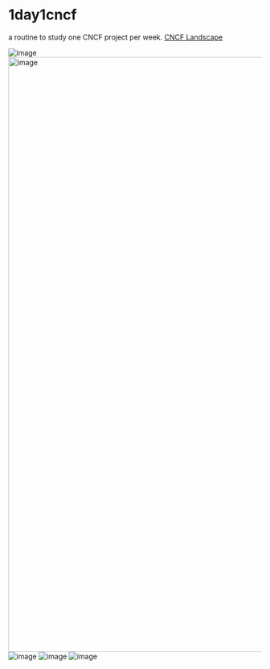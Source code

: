 # 1day1cncf
a routine to study one CNCF project per week.
[CNCF Landscape](https://landscape.cncf.io/?view-mode=grid)

![image](https://github.com/user-attachments/assets/260d79e8-97fd-4151-ab46-b1a56537420d)
<img width="1181" alt="image" src="https://github.com/user-attachments/assets/1b17a212-c1e9-4bb8-ac04-625cebb913a0" />
![image](https://github.com/user-attachments/assets/baf08567-695e-4e7e-ac37-1803a0049034)
![image](https://github.com/user-attachments/assets/93c13eba-b95e-4e33-8c8e-b63e60953075)
![image](https://github.com/user-attachments/assets/fd161395-57d1-4895-a99b-8aee177bce2d)
